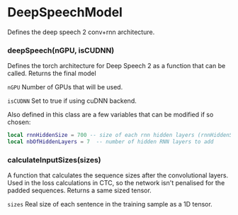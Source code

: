 # DeepSpeechModel

Defines the deep speech 2 conv+rnn architecture.

### deepSpeech(nGPU, isCUDNN)

Defines the torch architecture for Deep Speech 2 as a function that can be called. Returns the final model

`nGPU` Number of GPUs that will be used.

`isCUDNN` Set to true if using cuDNN backend.

Also defined in this class are a few variables that can be modified if so chosen:

```lua
local rnnHiddenSize = 700 -- size of each rnn hidden layers (rnnHiddenSize inputDim, rnnHiddenSize outputDim)
local nbOfHiddenLayers = 7  -- number of hidden RNN layers to add
```

### calculateInputSizes(sizes)

A function that calculates the sequence sizes after the convolutional layers. Used in the loss calculations in CTC, so the network isn't
penalised for the padded sequences. Returns a same sized tensor.

`sizes` Real size of each sentence in the training sample as a 1D tensor.